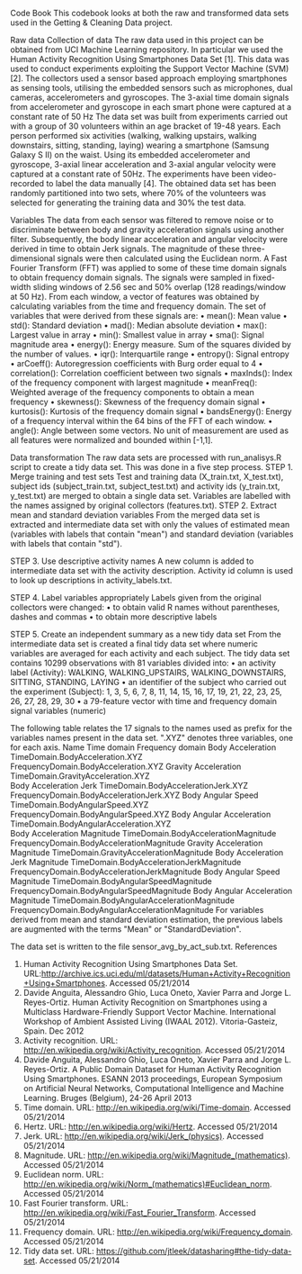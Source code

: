 Code Book
This codebook looks at both the raw and transformed data sets used in the Getting & Cleaning Data project.

Raw data 
Collection of data
The raw data used in this project can be obtained from UCI Machine Learning repository. In particular we used the Human Activity Recognition Using Smartphones Data Set [1].  This data was used to conduct experiments exploiting the Support Vector Machine (SVM) [2].
The collectors used a sensor based approach employing smartphones as sensing tools, utilising the embedded sensors such as microphones, dual cameras, accelerometers and  gyroscopes.   The 3-axial time domain signals from accelerometer and gyroscope in each smart phone were captured at a constant rate of 50 Hz 
The data set was built from experiments carried out with a group of 30 volunteers within an age bracket of 19-48 years. Each person performed six activities (walking, walking upstairs, walking downstairs, sitting, standing, laying) wearing a smartphone (Samsung Galaxy S II) on the waist. Using its embedded accelerometer and gyroscope, 3-axial linear acceleration and 3-axial angular velocity were captured at a constant rate of 50Hz. The experiments have been video-recorded to label the data manually [4].
The obtained data set has been randomly partitioned into two sets, where 70% of the volunteers was selected for generating the training data and 30% the test data.

Variables
The data from each sensor was filtered to remove noise or to discriminate between body and gravity acceleration signals using another filter. 
Subsequently, the body linear acceleration and angular velocity were derived in time to obtain Jerk signals.  The magnitude of these three-dimensional signals were then calculated using the Euclidean norm. 
A Fast Fourier Transform (FFT) was applied to some of these time domain signals to obtain frequency domain signals.
The signals were sampled in fixed-width sliding windows of 2.56 sec and 50% overlap (128 readings/window at 50 Hz). From each window, a vector of features was obtained by calculating variables from the time and frequency domain.
The set of variables that were derived from these signals are:
•	mean(): Mean value
•	std(): Standard deviation
•	mad(): Median absolute deviation
•	max(): Largest value in array
•	min(): Smallest value in array
•	sma(): Signal magnitude area
•	energy(): Energy measure. Sum of the squares divided by the number of values.
•	iqr(): Interquartile range
•	entropy(): Signal entropy
•	arCoeff(): Autoregression coefficients with Burg order equal to 4
•	correlation(): Correlation coefficient between two signals
•	maxInds(): Index of the frequency component with largest magnitude
•	meanFreq(): Weighted average of the frequency components to obtain a mean frequency
•	skewness(): Skewness of the frequency domain signal
•	kurtosis(): Kurtosis of the frequency domain signal
•	bandsEnergy(): Energy of a frequency interval within the 64 bins of the FFT of each window.
•	angle(): Angle between some vectors.
No unit of measurement are used as all features were normalized and bounded within [-1,1].


Data transformation
The raw data sets are processed with run_analisys.R script to create a tidy data set.  This was done in a five step process.
STEP 1.  Merge training and test sets
Test and training data (X_train.txt, X_test.txt), subject ids (subject_train.txt, subject_test.txt) and activity ids (y_train.txt, y_test.txt) are merged to obtain a single data set. Variables are labelled with the names assigned by original collectors (features.txt).
STEP 2.  Extract mean and standard deviation variables
From the merged data set is extracted and intermediate data set with only the values of estimated mean (variables with labels that contain "mean") and standard deviation (variables with labels that contain "std").

STEP 3.  Use descriptive activity names
A new column is added to intermediate data set with the activity description. Activity id column is used to look up descriptions in activity_labels.txt.


STEP 4.  Label variables appropriately
Labels given from the original collectors were changed:
•	to obtain valid R names without parentheses, dashes and commas
•	to obtain more descriptive labels

STEP 5. Create an independent summary as a new tidy data set
From the intermediate data set is created a final tidy data set where numeric variables are averaged for each activity and each subject.
The tidy data set contains 10299 observations with 81 variables divided into:
•	an activity label (Activity): WALKING, WALKING_UPSTAIRS, WALKING_DOWNSTAIRS, SITTING, STANDING, LAYING
•	an identifier of the subject who carried out the experiment (Subject): 1, 3, 5, 6, 7, 8, 11, 14, 15, 16, 17, 19, 21, 22, 23, 25, 26, 27, 28, 29, 30
•	a 79-feature vector with time and frequency domain signal variables (numeric)

The following table relates the 17 signals to the names used as prefix for the variables names present in the data set. ".XYZ" denotes three variables, one for each axis.
Name	Time domain	Frequency domain
Body Acceleration	TimeDomain.BodyAcceleration.XYZ	FrequencyDomain.BodyAcceleration.XYZ
Gravity Acceleration	TimeDomain.GravityAcceleration.XYZ	
Body Acceleration Jerk	TimeDomain.BodyAccelerationJerk.XYZ	FrequencyDomain.BodyAccelerationJerk.XYZ
Body Angular Speed	TimeDomain.BodyAngularSpeed.XYZ	FrequencyDomain.BodyAngularSpeed.XYZ
Body Angular Acceleration	TimeDomain.BodyAngularAcceleration.XYZ	
Body Acceleration Magnitude	TimeDomain.BodyAccelerationMagnitude	FrequencyDomain.BodyAccelerationMagnitude
Gravity Acceleration Magnitude	TimeDomain.GravityAccelerationMagnitude	
Body Acceleration Jerk Magnitude	TimeDomain.BodyAccelerationJerkMagnitude	FrequencyDomain.BodyAccelerationJerkMagnitude
Body Angular Speed Magnitude	TimeDomain.BodyAngularSpeedMagnitude	FrequencyDomain.BodyAngularSpeedMagnitude
Body Angular Acceleration Magnitude	TimeDomain.BodyAngularAccelerationMagnitude	FrequencyDomain.BodyAngularAccelerationMagnitude
For variables derived from mean and standard deviation estimation, the previous labels are augmented with the terms "Mean" or "StandardDeviation".


The data set is written to the file sensor_avg_by_act_sub.txt.
References
1.	Human Activity Recognition Using Smartphones Data Set. URL:http://archive.ics.uci.edu/ml/datasets/Human+Activity+Recognition+Using+Smartphones. Accessed 05/21/2014
2.	Davide Anguita, Alessandro Ghio, Luca Oneto, Xavier Parra and Jorge L. Reyes-Ortiz. Human Activity Recognition on Smartphones using a Multiclass Hardware-Friendly Support Vector Machine. International Workshop of Ambient Assisted Living (IWAAL 2012). Vitoria-Gasteiz, Spain. Dec 2012
3.	 Activity recognition. URL: http://en.wikipedia.org/wiki/Activity_recognition. Accessed 05/21/2014
4.	Davide Anguita, Alessandro Ghio, Luca Oneto, Xavier Parra and Jorge L. Reyes-Ortiz. A Public Domain Dataset for Human Activity Recognition Using Smartphones. ESANN 2013 proceedings, European Symposium on Artificial Neural Networks, Computational Intelligence and Machine Learning. Bruges (Belgium), 24-26 April 2013
5.	 Time domain. URL: http://en.wikipedia.org/wiki/Time-domain. Accessed 05/21/2014
6.	Hertz. URL: http://en.wikipedia.org/wiki/Hertz. Accessed 05/21/2014
7.	Jerk. URL: http://en.wikipedia.org/wiki/Jerk_(physics). Accessed 05/21/2014
8.	Magnitude. URL: http://en.wikipedia.org/wiki/Magnitude_(mathematics). Accessed 05/21/2014
9.	Euclidean norm. URL: http://en.wikipedia.org/wiki/Norm_(mathematics)#Euclidean_norm. Accessed 05/21/2014
10.	Fast Fourier transform. URL: http://en.wikipedia.org/wiki/Fast_Fourier_Transform. Accessed 05/21/2014
11.	Frequency domain. URL: http://en.wikipedia.org/wiki/Frequency_domain. Accessed 05/21/2014
12.	Tidy data set. URL: https://github.com/jtleek/datasharing#the-tidy-data-set. Accessed 05/21/2014

